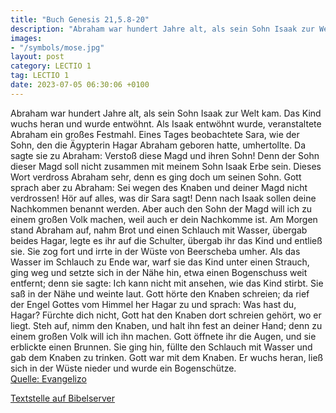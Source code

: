 ```yaml
---
title: "Buch Genesis 21,5.8-20"
description: "Abraham war hundert Jahre alt, als sein Sohn Isaak zur Welt kam. Das Kind wuchs heran und wurde entwöhnt. Als Isaak entwöhnt wurde, veranstaltete Abraham ein großes Festmahl. Eines Tages beobachtete Sara, wie der Sohn, den die Ägypterin Hagar Abraham geboren hatte, umhertollte. D...."
images:
- "/symbols/mose.jpg"
layout: post
category: LECTIO 1
tag: LECTIO 1
date: 2023-07-05 06:30:06 +0100
---
```

Abraham war hundert Jahre alt, als sein Sohn Isaak zur Welt kam.
Das Kind wuchs heran und wurde entwöhnt. Als Isaak entwöhnt wurde, veranstaltete Abraham ein großes Festmahl.
Eines Tages beobachtete Sara, wie der Sohn, den die Ägypterin Hagar Abraham geboren hatte, umhertollte.
Da sagte sie zu Abraham: Verstoß diese Magd und ihren Sohn! Denn der Sohn dieser Magd soll nicht zusammen mit meinem Sohn Isaak Erbe sein.<!--more-->
Dieses Wort verdross Abraham sehr, denn es ging doch um seinen Sohn.
Gott sprach aber zu Abraham: Sei wegen des Knaben und deiner Magd nicht verdrossen! Hör auf alles, was dir Sara sagt! Denn nach Isaak sollen deine Nachkommen benannt werden.
Aber auch den Sohn der Magd will ich zu einem großen Volk machen, weil auch er dein Nachkomme ist.
Am Morgen stand Abraham auf, nahm Brot und einen Schlauch mit Wasser, übergab beides Hagar, legte es ihr auf die Schulter, übergab ihr das Kind und entließ sie. Sie zog fort und irrte in der Wüste von Beerscheba umher.
Als das Wasser im Schlauch zu Ende war, warf sie das Kind unter einen Strauch,
ging weg und setzte sich in der Nähe hin, etwa einen Bogenschuss weit entfernt; denn sie sagte: Ich kann nicht mit ansehen, wie das Kind stirbt. Sie saß in der Nähe und weinte laut.
Gott hörte den Knaben schreien; da rief der Engel Gottes vom Himmel her Hagar zu und sprach: Was hast du, Hagar? Fürchte dich nicht, Gott hat den Knaben dort schreien gehört, wo er liegt.
Steh auf, nimm den Knaben, und halt ihn fest an deiner Hand; denn zu einem großen Volk will ich ihn machen.
Gott öffnete ihr die Augen, und sie erblickte einen Brunnen. Sie ging hin, füllte den Schlauch mit Wasser und gab dem Knaben zu trinken.
Gott war mit dem Knaben. Er wuchs heran, ließ sich in der Wüste nieder und wurde ein Bogenschütze.<br>
[Quelle: Evangelizo](https://evangeliumtagfuertag.org/DE/gospel)

[Textstelle auf Bibelserver](https://www.bibleserver.com/EU/1.Mose21,5.8-20)
